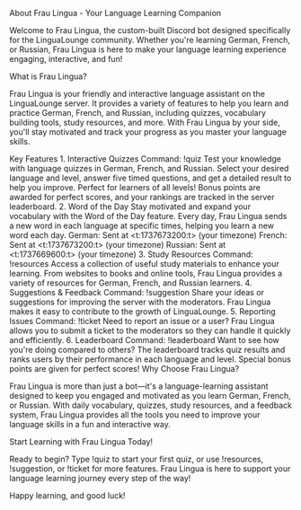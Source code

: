 About Frau Lingua - Your Language Learning Companion 

Welcome to Frau Lingua, the custom-built Discord bot designed specifically for the LinguaLounge community. Whether you're learning German, French, or Russian, Frau Lingua is here to make your language learning experience engaging, interactive, and fun!

What is Frau Lingua? 

Frau Lingua is your friendly and interactive language assistant on the LinguaLounge server. It provides a variety of features to help you learn and practice German, French, and Russian, including quizzes, vocabulary building tools, study resources, and more. With Frau Lingua by your side, you'll stay motivated and track your progress as you master your language skills.

Key Features 1. Interactive Quizzes Command: !quiz Test your knowledge with language quizzes in German, French, and Russian. Select your desired language and level, answer five timed questions, and get a detailed result to help you improve. Perfect for learners of all levels! Bonus points are awarded for perfect scores, and your rankings are tracked in the server leaderboard. 2. Word of the Day Stay motivated and expand your vocabulary with the Word of the Day feature. Every day, Frau Lingua sends a new word in each language at specific times, helping you learn a new word each day. German: Sent at <t:1737673200:t> (your timezone) French: Sent at <t:1737673200:t> (your timezone) Russian: Sent at <t:1737669600:t> (your timezone) 3. Study Resources Command: !resources Access a collection of useful study materials to enhance your learning. From websites to books and online tools, Frau Lingua provides a variety of resources for German, French, and Russian learners. 4. Suggestions & Feedback Command: !suggestion Share your ideas or suggestions for improving the server with the moderators. Frau Lingua makes it easy to contribute to the growth of LinguaLounge. 5. Reporting Issues Command: !ticket Need to report an issue or a user? Frau Lingua allows you to submit a ticket to the moderators so they can handle it quickly and efficiently. 6. Leaderboard Command: !leaderboard Want to see how you're doing compared to others? The leaderboard tracks quiz results and ranks users by their performance in each language and level. Special bonus points are given for perfect scores! Why Choose Frau Lingua? 

Frau Lingua is more than just a bot—it's a language-learning assistant designed to keep you engaged and motivated as you learn German, French, or Russian. With daily vocabulary, quizzes, study resources, and a feedback system, Frau Lingua provides all the tools you need to improve your language skills in a fun and interactive way.

Start Learning with Frau Lingua Today! 

Ready to begin? Type !quiz to start your first quiz, or use !resources, !suggestion, or !ticket for more features. Frau Lingua is here to support your language learning journey every step of the way!

Happy learning, and good luck!


